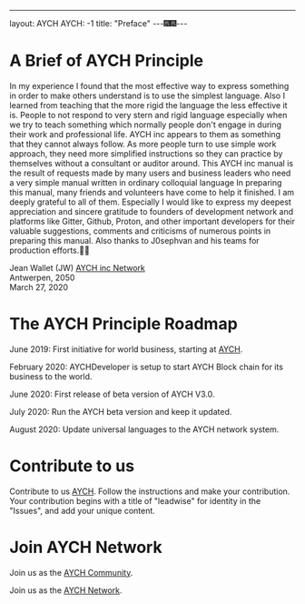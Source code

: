 ----------
layout: AYCH
AYCH: -1
title: "Preface"
---🎆🎆---


# A Brief of AYCH Principle
In my experience I found that the most effective way to express something in order to make others understand is to use the simplest language. Also I learned from teaching that the more rigid the language the less effective it is. People to not respond to very stern and rigid language especially when we try to teach something which normally people don't engage in during their work and professional life. AYCH inc appears to them as something that they cannot always follow. As more people turn to use simple work approach, they need more simplified instructions so they can practice by themselves without a consultant or auditor around. This AYCH inc manual is the result of requests made by many users and business leaders who need a very simple manual written in ordinary colloquial language
In preparing this manual, many friends and volunteers have come to help it finished. I am deeply grateful to all of them. Especially I would like to express my deepest appreciation and sincere gratitude to founders of development network and platforms like Gitter, Github, Proton, and  other important developers for their valuable suggestions, comments and criticisms of numerous points in preparing this manual. Also thanks to J0sephvan and his teams for production efforts.🎁🎁

Jean Wallet (JW)
[AYCH inc Network](https://gitter.im/aychr/aychat/)<br/>
Antwerpen, 2050<br/>
March 27, 2020<br/>


# The AYCH Principle Roadmap
June 2019: First initiative for world business, starting at [AYCH](https://www.aych.site/).

February 2020: AYCHDeveloper is setup to start AYCH Block chain for its business to the world.

June 2020: First release of beta version of AYCH V3.0.

July 2020: Run the AYCH beta version and keep it updated.

August 2020: Update universal languages to the AYCH network system.


# Contribute to us
Contribute to us [AYCH](https://github.com/apps/aychome/). Follow the instructions and make your contribution.
Your contribution begins with a title of "leadwise" for identity in the "Issues", and add your unique content.


# Join AYCH Network
Join us as the [AYCH Community](https://gitter.im/aychr/).

Join us as the [AYCH Network](https://aychxyz.slack.com/).



